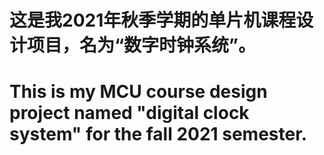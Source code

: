 # 这是我2021年秋季学期的单片机课程设计项目，名为“数字时钟系统”。

# This is my MCU course design project named "digital clock system" for the fall 2021 semester.
